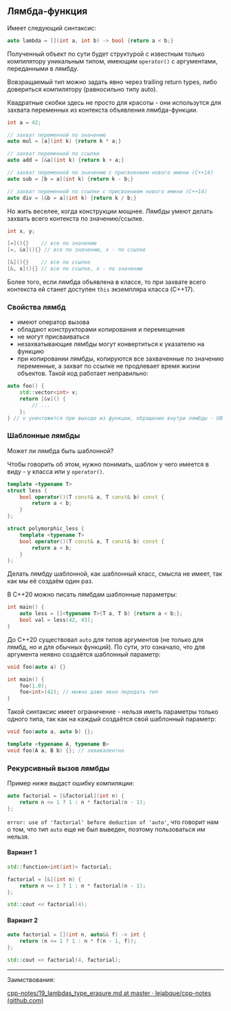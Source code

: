 ## Лямбда-функция

Имеет следующий синтаксис:

```cpp
auto lambda = [](int a, int b) -> bool {return a < b;}
```

Полученный объект по сути будет структурой с известным только компилятору уникальным типом, имеющим `operator()` с аргументами, переданными в лямбду.

Вовзращаемый тип можно задать явно через trailing return types, либо довериться компилятору (равносильно типу auto).

Квадратные скобки здесь не просто для красоты - они использутся для захвата переменных из контекста объявления лямбда-функции.

```cpp
int a = 42;

// захват переменной по значению
auto mul = [a](int k) {return k * a;}

// захват переменной по ссылке
auto add = [&a](int k) {return k + a;}

// захват переменной по значению с присвоением нового имени (C++14)
auto sub = [b = a](int k) {return k - b;}

// захват переменной по ссылке с присвоением нового имени (C++14)
auto div = [&b = a](int k) {return k / b;}
```

Но жить веселее, когда конструкции мощнее. Лямбды умеют делать захвать всего контекста по значению/ссылке.

```cpp
int x, y;

[=](){}    // все по значению
[=, &x](){} // все по значению, x - по ссылке

[&](){}    // все по ссылке
[&, x](){} // все по ссылке, x - по значению
```

Более того, если лямбда объявлена в классе, то при захвате всего контекста ей станет доступен `this` экземпляра класса (C++17).

### Свойства лямбд

* имеют оператор вызова
* обладают конструкторами копирования и перемещения
* не могут присваиваться
* незахватывающие лямбды могут конвертиться к указателю на функцию
* при копировании лямбды, копируются все захваченные по значению переменные, а захват по ссылке не продлевает время жизни объектов. Такой код работает неправильно:

```cpp
auto foo() {
    std::vector<int> v;
    return [&v]() {
        // ...
    };
} // v уничтожится при выходе из функции, обращение внутри лямбды - UB
```

### Шаблонные лямбды

Может ли лямбда быть шаблонной? 

Чтобы говорить об этом, нужно понимать, шаблон у чего имеется в виду - у класса или у `operator()`.

```cpp
template <typename T>
struct less {
    bool operator()(T const& a, T const& b) const {
        return a < b;
    }  
};

struct polymorphic_less {
    template <typename T>
    bool operator()(T const& a, T const& b) const {
        return a < b;
    }  
};
```

Делать лямбду шаблонной, как шаблонный класс, смысла не имеет, так как мы её создаём один раз.

В C++20 можно писать лямбдам шаблонные параметры:

```cpp
int main() {
    auto less = []<typename T>(T a, T b) {return a < b;};
    bool val = less(42, 43);
}
```

До C++20 существовал `auto` для типов аргументов (не только для лямбд, но и для обычных функций). По сути, это означало, что для аргумента неявно создаётся шаблонный параметр:

```cpp
void foo(auto a) {}

int main() {
    foo(1.0);
    foo<int>(42); // можно даже явно передать тип
}
```

Такой синтаксис имеет ограничение - нельзя иметь параметры только одного типа, так как на каждый создаётся свой шаблонный параметр:

```cpp
void foo(auto a, auto b) {};

template <typename A, typename B>
void foo(A a, B b) {}; // эквивалентно
```

### Рекурсивный вызов лямбды

Пример ниже выдаст ошибку компиляции:

```cpp
auto factorial = [&factorial](int n) {
    return n <= 1 ? 1 : n * factorial(n - 1);
};

```

`error: use of 'factorial' before deduction of 'auto'`, что говорит нам о том, что тип `auto` еще не был выведен, поэтому пользоваться им нельзя.

#### Вариант 1

```cpp
std::function<int(int)> factorial;

factorial = [&](int n) {
    return n <= 1 ? 1 : n * factorial(n - 1);
};

std::cout << factorial(4);
```

#### Вариант 2

```cpp
auto factorial = [](int n, auto&& f) -> int {
    return (n <= 1 ? 1 : n * f(n - 1, f));
};

std::cout << factorial(4, factorial);
```


---

Заимствования:

[cpp-notes/19_lambdas_type_erasure.md at master · lejabque/cpp-notes (github.com)](https://github.com/lejabque/cpp-notes/blob/master/src/19_lambdas_type_erasure.md)
